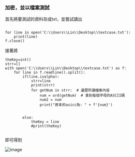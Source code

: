 ### 加密，並以檔案測試

首先將要測試的資料存成txt，並嘗試讀出

```

for line in open('C:\\Users\\Lin\\Desktop\\textcase.txt'):
    print(line)
f.close()

```

接著將

```
theKey=int()
strr=[]
with open('C:\\Users\\Lin\\Desktop\\textcase.txt') as f:    
    for line in f.readline().split():
        if(line.isalpha):
            strr=line
            print(strr)
            for getNum in strr:  # 遍歷所讀檔案內容
                num = ord(getNum)  # 拿到每個字母的ASCII碼
                num2 = num
                print("原本的asicc為: " + f'{num}')

           
        else:
            theKey = line
            #print(theKey)
        
   ```
   
   
   即可得到
   
     
![image](https://user-images.githubusercontent.com/62200440/149453746-cfb4da56-013f-47cc-9000-370e234d169b.png)

      
   
